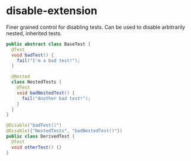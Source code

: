 # disable-extension

Finer grained control for disabling tests. Can be used to disable arbitrarily
nested, inherited tests.

````java
public abstract class BaseTest {
  @Test
  void badTest() {
    fail("I'm a bad test!");
  }

  @Nested
  class NestedTests {
    @Test
    void badNestedTest() {
      fail("Another bad test!");
    }
  }
}

@Disable("badTest()")
@Disable({"NestedTests", "badNestedTest()"})
public class DerivedTest {
  @Test
  void otherTest() {}
}
````